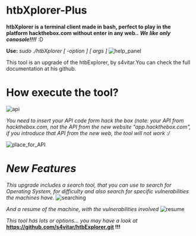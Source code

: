 # htbXplorer-Plus
**htbXplorer is a terminal client made in bash, perfect to play in the platform hackthebox.com without enter in any web..** ***We like only conosole!!!!*** :D 

**Use:**      _sudo ./htbXplorer [ -option ] [ args ]_
![help_panel](https://user-images.githubusercontent.com/86801785/188474507-5dd13e3e-1d46-41da-beb7-ab7d15475845.JPG)

This tool is an upgrade of the htbExplorer, by s4vitar.You can check the full documentation at his github.

# **How execute the tool?**
![api](https://user-images.githubusercontent.com/86801785/188472132-c77d6d71-2302-4cef-aa10-d1ab4e810bd8.JPG)


_You need to insert your API code form hack the box (note: your API from hackthebox.com, not the API from the new website "app.hackthebox.com", if you introduce that API from the new web, the tool will not work :/_


![place_for_API](https://user-images.githubusercontent.com/86801785/188473271-e7cf01f7-a4cb-4453-bdd8-4700233e6c05.jpg)

# _New Features_

*This upgrade includes a search tool, that you can use to search for Operating System, for difficulty and also search for specific vulnerabilities the machines have.*
![searching](https://user-images.githubusercontent.com/86801785/188509028-5c70dd35-bd9b-44cf-924e-2892788dbd82.JPG)


_And a resume of the machine, with the vulnerabilities involved_
![resume](https://user-images.githubusercontent.com/86801785/188473032-39692e44-8141-4d2b-a1f9-decadc37577a.JPG)



_This tool has lots or options... you may have a look at_ **https://github.com/s4vitar/htbExplorer.git !!!**
